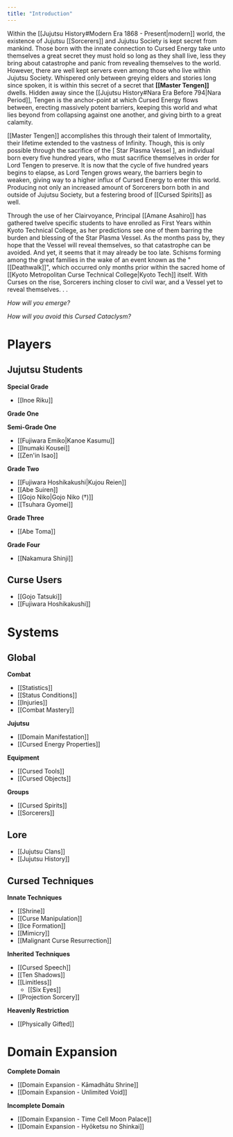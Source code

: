 ```yaml
---
title: "Introduction"
---
```


Within the [[Jujutsu History#Modern Era 1868 - Present|modern]] world, the existence of Jujutsu [[Sorcerers]] and Jujutsu Society is kept secret from mankind. Those born with the innate connection to Cursed Energy take unto themselves a great secret they must hold so long as they shall live, less they bring about catastrophe and panic from revealing themselves to the world. However, there are well kept servers even among those who live within Jujutsu Society. Whispered only between greying elders and stories long since spoken, it is within this secret of a secret that **[[Master Tengen]]** dwells. Hidden away since the [[Jujutsu History#Nara Era Before 794|Nara Period]], Tengen is the anchor-point at which Cursed Energy flows between, erecting massively potent barriers, keeping this world and what lies beyond from collapsing against one another, and giving birth to a great calamity.

[[Master Tengen]] accomplishes this through their talent of Immortality, their lifetime extended to the vastness of Infinity. Though, this is only possible through the sacrifice of the [ Star Plasma Vessel ], an individual born every five hundred years, who must sacrifice themselves in order for Lord Tengen to preserve. It is now that the cycle of five hundred years begins to elapse, as Lord Tengen grows weary, the barriers begin to weaken, giving way to a higher influx of Cursed Energy to enter this world. Producing not only an increased amount of Sorcerers born both in and outside of Jujutsu Society, but a festering brood of [[Cursed Spirits]] as well.

Through the use of her Clairvoyance, Principal [[Amane Asahiro]] has gathered twelve specific students to have enrolled as First Years within Kyoto Technical College, as her predictions see one of them barring the burden and blessing of the Star Plasma Vessel. As the months pass by, they hope that the Vessel will reveal themselves, so that catastrophe can be avoided. And yet, it seems that it may already be too late. Schisms forming among the great families in the wake of an event known as the "[[Deathwalk]]", which occurred only months prior within the sacred home of [[Kyoto Metropolitan Curse Technical College|Kyoto Tech]] itself. With Curses on the rise, Sorcerers inching closer to civil war, and a Vessel yet to reveal themselves. . .

_How will you emerge?_

_How will you avoid this Cursed Cataclysm?_

# Players

## Jujutsu Students
**Special Grade**
- [[Inoe Riku]]

**Grade One**

**Semi-Grade One**
- [[Fujiwara Emiko|Kanoe Kasumu]]
- [[Inumaki Kousei]]
- [[Zen'in Isao]]

**Grade Two**
- [[Fujiwara Hoshikakushi|Kujou Reien]]
- [[Abe Suiren]]
- [[Gojo Niko|Gojo Niko (†)]] 
- [[Tsuhara Gyomei]]

**Grade Three**
- [[Abe Toma]]

**Grade Four**
- [[Nakamura Shinji]]
## Curse Users
- [[Gojo Tatsuki]]
- [[Fujiwara Hoshikakushi]]

# Systems

## Global

**Combat**
- [[Statistics]]
- [[Status Conditions]]
- [[Injuries]]
- [[Combat Mastery]]

**Jujutsu**
- [[Domain Manifestation]]
- [[Cursed Energy Properties]]

**Equipment**
- [[Cursed Tools]]
- [[Cursed Objects]]

**Groups**
- [[Cursed Spirits]]
- [[Sorcerers]]
## Lore

- [[Jujutsu Clans]]
- [[Jujutsu History]]

## Cursed Techniques
**Innate Techniques**
- [[Shrine]]
- [[Curse Manipulation]]
- [[Ice Formation]]
- [[Mimicry]]
- [[Malignant Curse Resurrection]]

**Inherited Techniques**
- [[Cursed Speech]]
- [[Ten Shadows]]
- [[Limitless]]
	- [[Six Eyes]]
- [[Projection Sorcery]]

**Heavenly Restriction**
- [[Physically Gifted]]
# Domain Expansion
**Complete Domain**
- [[Domain Expansion - Kāmadhātu Shrine]]
- [[Domain Expansion - Unlimited Void]]

**Incomplete Domain**
- [[Domain Expansion - Time Cell Moon Palace]]
- [[Domain Expansion - Hyōketsu no Shinkai]]